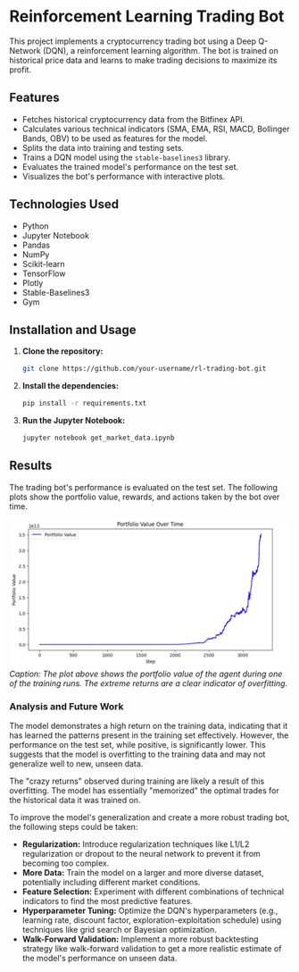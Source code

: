 # Reinforcement Learning Trading Bot

This project implements a cryptocurrency trading bot using a Deep Q-Network (DQN), a reinforcement learning algorithm. The bot is trained on historical price data and learns to make trading decisions to maximize its profit.

## Features

*   Fetches historical cryptocurrency data from the Bitfinex API.
*   Calculates various technical indicators (SMA, EMA, RSI, MACD, Bollinger Bands, OBV) to be used as features for the model.
*   Splits the data into training and testing sets.
*   Trains a DQN model using the `stable-baselines3` library.
*   Evaluates the trained model's performance on the test set.
*   Visualizes the bot's performance with interactive plots.

## Technologies Used

*   Python
*   Jupyter Notebook
*   Pandas
*   NumPy
*   Scikit-learn
*   TensorFlow
*   Plotly
*   Stable-Baselines3
*   Gym

## Installation and Usage

1.  **Clone the repository:**
    ```bash
    git clone https://github.com/your-username/rl-trading-bot.git
    ```
2.  **Install the dependencies:**
    ```bash
    pip install -r requirements.txt
    ```
3.  **Run the Jupyter Notebook:**
    ```bash
    jupyter notebook get_market_data.ipynb
    ```

## Results

The trading bot's performance is evaluated on the test set. The following plots show the portfolio value, rewards, and actions taken by the bot over time.

![Training Performance](results.png)
*Caption: The plot above shows the portfolio value of the agent during one of the training runs. The extreme returns are a clear indicator of overfitting.*

### Analysis and Future Work

The model demonstrates a high return on the training data, indicating that it has learned the patterns present in the training set effectively. However, the performance on the test set, while positive, is significantly lower. This suggests that the model is overfitting to the training data and may not generalize well to new, unseen data.

The "crazy returns" observed during training are likely a result of this overfitting. The model has essentially "memorized" the optimal trades for the historical data it was trained on.

To improve the model's generalization and create a more robust trading bot, the following steps could be taken:

*   **Regularization:** Introduce regularization techniques like L1/L2 regularization or dropout to the neural network to prevent it from becoming too complex.
*   **More Data:** Train the model on a larger and more diverse dataset, potentially including different market conditions.
*   **Feature Selection:** Experiment with different combinations of technical indicators to find the most predictive features.
*   **Hyperparameter Tuning:** Optimize the DQN's hyperparameters (e.g., learning rate, discount factor, exploration-exploitation schedule) using techniques like grid search or Bayesian optimization.
*   **Walk-Forward Validation:** Implement a more robust backtesting strategy like walk-forward validation to get a more realistic estimate of the model's performance on unseen data.
